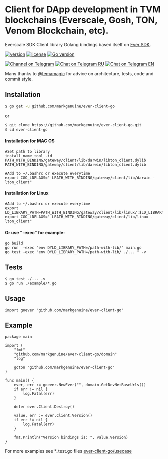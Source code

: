 # Client for DApp development in TVM blockchains (Everscale, Gosh, TON, Venom Blockchain, etc).
Everscale SDK Client library Golang bindings based itself on [Ever SDK](https://github.com/tonlabs/ever-sdk).

[![version](https://img.shields.io/github/v/tag/move-ton/ton-client-go.svg)](https://github.com/markgenuine/ever-client-go/releases/latest)
[![license](https://img.shields.io/github/license/move-ton/ton-client-go.svg)](https://github.com/markgenuine/ever-client-go/blob/master/LICENSE)
[![Go version](https://img.shields.io/badge/go-1.16+-blue.svg)](https://github.com/moovweb/gvm)

[![Channel on Telegram](https://img.shields.io/badge/%20Channel-Telegram%20-blue)](https://t.me/ever_go)
[![Chat on Telegram RU](https://img.shields.io/badge/Chat%20on-Telegram%20RU-blue)](https://t.me/ever_go_ru)
[![Chat on Telegram EN](https://img.shields.io/badge/Chat%20on-Telegram%20EN-blue)](https://t.me/ever_go_en)

Many thanks to [@temamagic](https://github.com/temamagic) for advice on architecture, tests, code and commit style.

## Installation

```sh
$ go get -u github.com/markgenuine/ever-client-go
```
or

```sh
$ git clone https://github.com/markgenuine/ever-client-go.git
$ cd ever-client-go
```

#### Installation for MAC OS 
```
#Set path to library
install_name_tool -id PATH_WITH_BINDING/gateway/client/lib/darwin/libton_client.dylib PATH_WITH_BINDING/gateway/client/lib/darwin/libton_client.dylib

#Add to ~/.bashrc or execute everytime 
export CGO_LDFLAGS="-LPATH_WITH_BINDING/gateway/client/lib/darwin -lton_client"
```
#### Installation for Linux
```
#Add to ~/.bashrc or execute everytime 
export LD_LIBRARY_PATH=PATH_WITH_BINDING/gateway/client/lib/linux/:$LD_LIBRARY_PATH
export CGO_LDFLAGS="-LPATH_WITH_BINDING/gateway/client/lib/linux -lton_client"
```

#### Or use "-exec" for example:
```
go build
go run  -exec "env DYLD_LIBRARY_PATH=/path-with-lib/" main.go
go test -exec "env DYLD_LIBRARY_PATH=/path-with-lib/ ./... " -v
```

## Tests
```
$ go test ./... -v
$ go run ./example/*.go
```

## Usage
```golang
import goever "github.com/markgenuine/ever-client-go"
```

## Example
```golang
package main

import (
	"fmt"
	"github.com/markgenuine/ever-client-go/domain"
	"log"

	goton "github.com/markgenuine/ever-client-go"
)

func main() {
	ever, err := goever.NewEver("", domain.GetDevNetBaseUrls())
	if err != nil {
		log.Fatal(err)
	}

	defer ever.Client.Destroy()

	value, err := ever.Client.Version()
	if err != nil {
		log.Fatal(err)
	}

	fmt.Println("Version bindings is: ", value.Version)
}
```
For more examples see *_test.go files
[ever-client-go/usecase](https://github.com/markgenuine/ever-client-go/tree/master/usecase)
